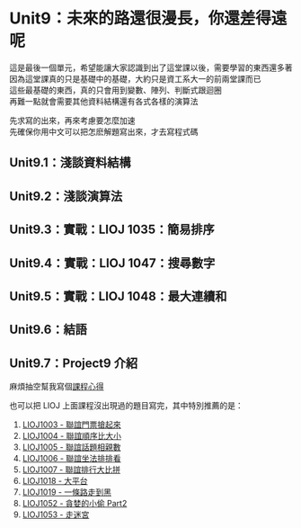 #  Unit9：未來的路還很漫長，你還差得遠呢

這是最後一個單元，希望能讓大家認識到出了這堂課以後，需要學習的東西還多著  
因為這堂課真的只是基礎中的基礎，大約只是資工系大一的前兩堂課而已  
這些最基礎的東西，真的只會用到變數、陣列、判斷式跟迴圈  
再難一點就會需要其他資料結構還有各式各樣的演算法  

先求寫的出來，再來考慮要怎麼加速  
先確保你用中文可以把怎麽解題寫出來，才去寫程式碼  

## Unit9.1：淺談資料結構
## Unit9.2：淺談演算法
## Unit9.3：實戰：LIOJ 1035：簡易排序
## Unit9.4：實戰：LIOJ 1047：搜尋數字
## Unit9.5：實戰：LIOJ 1048：最大連續和
## Unit9.6：結語

## Unit9.7：Project9 介紹

麻煩抽空幫我寫個[課程心得](https://forms.gle/GNFGJeGoe4onMcxd8)

也可以把 LIOJ 上面課程沒出現過的題目寫完，其中特別推薦的是：

1. [LIOJ1003 - 聯誼門票搶起來](https://oj.lidemy.com/problem/1003)
2. [LIOJ1004 - 聯誼順序比大小](https://oj.lidemy.com/problem/1004)
3. [LIOJ1005 - 聯誼話題相親數](https://oj.lidemy.com/problem/1005)
4. [LIOJ1006 - 聯誼坐法排排看](https://oj.lidemy.com/problem/1006)
5. [LIOJ1007 - 聯誼排行大比拼](https://oj.lidemy.com/problem/1007)
6. [LIOJ1018 - 大平台](https://oj.lidemy.com/problem/1018)
7. [LIOJ1019 - 一條路走到黑](https://oj.lidemy.com/problem/1019)
8. [LIOJ1052 - 貪婪的小偷 Part2](https://oj.lidemy.com/problem/1052)
9. [LIOJ1053 - 走迷宮](https://oj.lidemy.com/problem/1053)

